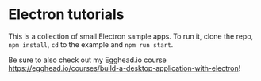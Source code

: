 # Electron tutorials

This is a collection of small Electron sample apps. To run it, clone the repo, `npm install`, `cd` to the example and `npm run start`. 


Be sure to also check out my Egghead.io course https://egghead.io/courses/build-a-desktop-application-with-electron! 
